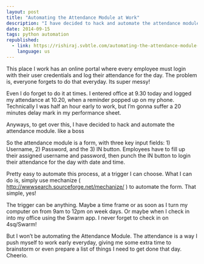 ```yaml
---
layout: post
title: "Automating the Attendance Module at Work"
description: "I have decided to hack and automate the attendance module at work."
date: 2014-09-15
tags: python automation
republished:
  - link: https://rishiraj.svbtle.com/automating-the-attendance-module-at-work
    language: us
---
```

This place I work has an online portal where every employee must login with their user credentials and log their attendance for the day. The problem is, everyone forgets to do that everyday. Its super messy!

Even I do forget to do it at times. I entered office at 9.30 today and logged my attendance at 10.20, when a reminder popped up on my phone. Technically I was half an hour early to work, but I’m gonna suffer a 20 minutes delay mark in my performance sheet.

Anyways, to get over this, I have decided to hack and automate the attendance module. like a boss

So the attendance module is a form, with three key input fields: 1) Username, 2) Password, and the 3) IN button. Employees have to fill up their assigned username and password, then punch the IN button to login their attendance for the day with date and time.

Pretty easy to automate this process, at a trigger I can choose. What I can do is, simply use mechanize ( http://wwwsearch.sourceforge.net/mechanize/ ) to automate the form. That simple, yes!

The trigger can be anything. Maybe a time frame or as soon as I turn my computer on from 9am to 12pm on week days. Or maybe when I check in into my office using the Swarm app. I never forget to check in on 4sq/Swarm!

But I won’t be automating the Attendance Module. The attendance is a way I push myself to work early everyday, giving me some extra time to brainstorm or even prepare a list of things I need to get done that day. Cheerio.